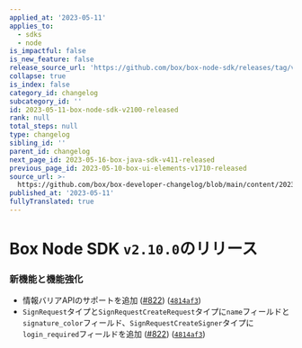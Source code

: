 ```yaml
---
applied_at: '2023-05-11'
applies_to:
  - sdks
  - node
is_impactful: false
is_new_feature: false
release_source_url: 'https://github.com/box/box-node-sdk/releases/tag/v2.10.0'
collapse: true
is_index: false
category_id: changelog
subcategory_id: ''
id: 2023-05-11-box-node-sdk-v2100-released
rank: null
total_steps: null
type: changelog
sibling_id: ''
parent_id: changelog
next_page_id: 2023-05-16-box-java-sdk-v411-released
previous_page_id: 2023-05-10-box-ui-elements-v1710-released
source_url: >-
  https://github.com/box/box-developer-changelog/blob/main/content/2023/05-11-box-node-sdk-v2100-released.md
published_at: '2023-05-11'
fullyTranslated: true
---
```

# Box Node SDK `v2.10.0`のリリース

### 新機能と機能強化

* 情報バリアAPIのサポートを追加 ([#822][1]) ([`4814af3`][2])
* `SignRequest`タイプと`SignRequestCreateRequest`タイプに`name`フィールドと`signature_color`フィールド、`SignRequestCreateSigner`タイプに`login_required`フィールドを追加 ([#822][1]) ([`4814af3`][2])

[1]: https://github.com/box/box-node-sdk/issues/822

[2]: https://github.com/box/box-node-sdk/commit/4814af35c1741fbfe3fa03f8f0412ade8b38dfcc
